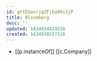 ```yaml
---
id: gtYEUanrjqZFjba06s3jP
title: Bloomberg
desc: ''
updated: 1634934429558
created: 1634930257316
---
```


- [[p.instanceOf]] [[c.Company]]
